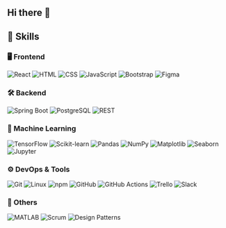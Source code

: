 ## Hi there 👋

<!--
**albertomonterom/albertomonterom** is a ✨ _special_ ✨ repository because its `README.md` (this file) appears on your GitHub profile.

Here are some ideas to get you started:

- 🔭 I’m currently working on ...
- 🌱 I’m currently learning ...
- 👯 I’m looking to collaborate on ...
- 🤔 I’m looking for help with ...
- 💬 Ask me about ...
- 📫 How to reach me: ...
- 😄 Pronouns: ...
- ⚡ Fun fact: ...
-->
## 🧠 Skills

### 🖥️ Frontend
![React](https://img.shields.io/badge/React-20232A?style=for-the-badge&logo=react)
![HTML](https://img.shields.io/badge/HTML-E34F26?style=for-the-badge&logo=html5)
![CSS](https://img.shields.io/badge/CSS-1572B6?style=for-the-badge&logo=css3)
![JavaScript](https://img.shields.io/badge/JavaScript-F7DF1E?style=for-the-badge&logo=javascript)
![Bootstrap](https://img.shields.io/badge/Bootstrap-7952B3?style=for-the-badge&logo=bootstrap)
![Figma](https://img.shields.io/badge/Figma-F24E1E?style=for-the-badge&logo=figma)

### 🛠️ Backend
![Spring Boot](https://img.shields.io/badge/Spring_Boot-6DB33F?style=for-the-badge&logo=spring-boot)
![PostgreSQL](https://img.shields.io/badge/PostgreSQL-316192?style=for-the-badge&logo=postgresql)
![REST](https://img.shields.io/badge/REST-02569B?style=for-the-badge)

### 🤖 Machine Learning
![TensorFlow](https://img.shields.io/badge/TensorFlow-FF6F00?style=for-the-badge&logo=tensorflow)
![Scikit-learn](https://img.shields.io/badge/Scikit--learn-F7931E?style=for-the-badge&logo=scikit-learn)
![Pandas](https://img.shields.io/badge/Pandas-150458?style=for-the-badge&logo=pandas)
![NumPy](https://img.shields.io/badge/NumPy-013243?style=for-the-badge&logo=numpy)
![Matplotlib](https://img.shields.io/badge/Matplotlib-3776AB?style=for-the-badge&logo=matplotlib)
![Seaborn](https://img.shields.io/badge/Seaborn-4B8BBE?style=for-the-badge)
![Jupyter](https://img.shields.io/badge/Jupyter-F37626?style=for-the-badge&logo=jupyter)

### ⚙️ DevOps & Tools
![Git](https://img.shields.io/badge/Git-F05032?style=for-the-badge&logo=git)
![Linux](https://img.shields.io/badge/Linux-FCC624?style=for-the-badge&logo=linux)
![npm](https://img.shields.io/badge/npm-CB3837?style=for-the-badge&logo=npm)
![GitHub](https://img.shields.io/badge/GitHub-181717?style=for-the-badge&logo=github)
![GitHub Actions](https://img.shields.io/badge/GitHub_Actions-2088FF?style=for-the-badge&logo=github-actions)
![Trello](https://img.shields.io/badge/Trello-0052CC?style=for-the-badge&logo=trello)
![Slack](https://img.shields.io/badge/Slack-4A154B?style=for-the-badge&logo=slack)

### 🧩 Others
![MATLAB](https://img.shields.io/badge/MATLAB-0076A8?style=for-the-badge&logo=mathworks)
![Scrum](https://img.shields.io/badge/Scrum-6DB33F?style=for-the-badge)
![Design Patterns](https://img.shields.io/badge/Design_Patterns-000000?style=for-the-badge)
